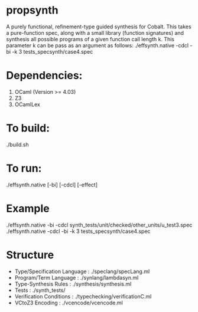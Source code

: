 # propsynth 
A purely functional, refinement-type guided synthesis for Cobalt.
This takes a pure-function spec, along with a small library (function signatures) and synthesis all possible programs of a given function call length k.
This parameter k can be pass as an argument as follows:
./effsynth.native -cdcl -bi -k 3 tests_specsynth/case4.spec 

# Dependencies:
1. OCaml (Version >= 4.03)
2. Z3 
3. OCamlLex 

# To build:
./build.sh 

# To run:
./effsynth.native [-bi] [-cdcl] [-effect] <path-to-spec-file>

# Example
./effsynth.native -bi -cdcl synth_tests/unit/checked/other_units/u_test3.spec 
./effsynth.native -cdcl -bi -k 3 tests_specsynth/case4.spec 

# Structure
- Type/Specification Language : ./speclang/specLang.ml
- Program/Term Language       : ./synlang/lambdasyn.ml 
- Type-Synthesis Rules 	      : ./synthesis/synthesis.ml
- Tests 		      : ./synth_tests/
- Verification Conditions     : ./typechecking/verificationC.ml
- VCtoZ3 Encoding 	      : ./vcencode/vcencode.ml


